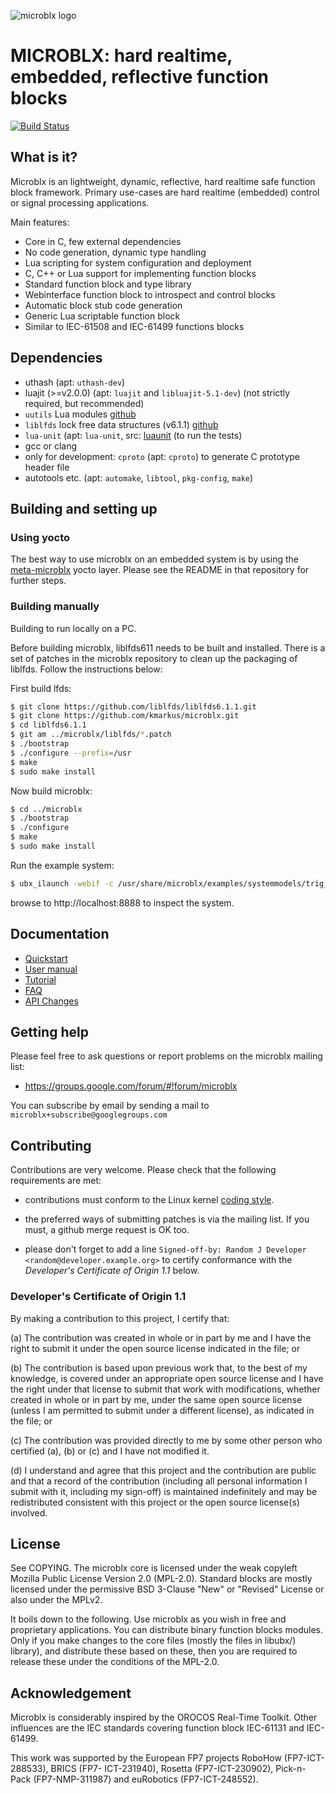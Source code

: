 ![microblx logo](/doc/figures/microblx-logo.png)

MICROBLX: hard realtime, embedded, reflective function blocks
=============================================================

[![Build Status](https://travis-ci.org/kmarkus/microblx.svg?branch=master)](https://travis-ci.org/kmarkus/microblx)

What is it?
-----------

Microblx is an lightweight, dynamic, reflective, hard realtime safe
function block framework. Primary use-cases are hard realtime
(embedded) control or signal processing applications.

Main features:

 - Core in C, few external dependencies
 - No code generation, dynamic type handling
 - Lua scripting for system configuration and deployment
 - C, C++ or Lua support for implementing function blocks
 - Standard function block and type library
 - Webinterface function block to introspect and control blocks
 - Automatic block stub code generation
 - Generic Lua scriptable function block
 - Similar to IEC-61508 and IEC-61499 functions blocks


Dependencies
------------

 - uthash (apt: `uthash-dev`)
 - luajit (>=v2.0.0) (apt: `luajit` and `libluajit-5.1-dev`) (not
   strictly required, but recommended)
 - `uutils` Lua modules [github](https://github.com/kmarkus/uutils)
 - `liblfds` lock free data structures (v6.1.1) [github](https://github.com/liblfds/liblfds6.1.1)
 - `lua-unit` (apt: `lua-unit`, src:
   [luaunit](https://github.com/bluebird75/luaunit) (to run the tests)
 - gcc or clang
 - only for development: `cproto` (apt: `cproto`) to generate C prototype header file
 - autotools etc. (apt: `automake`, `libtool`, `pkg-config`, `make`)

Building and setting up
------------------------

### Using yocto

The best way to use microblx on an embedded system is by using the
[meta-microblx](https://github.com/kmarkus/meta-microblx) yocto
layer. Please see the README in that repository for further steps.

### Building manually

Building to run locally on a PC.

Before building microblx, liblfds611 needs to be built and
installed. There is a set of patches in the microblx repository to
clean up the packaging of liblfds. Follow the instructions below:

First build lfds:

```bash
$ git clone https://github.com/liblfds/liblfds6.1.1.git
$ git clone https://github.com/kmarkus/microblx.git
$ cd liblfds6.1.1
$ git am ../microblx/liblfds/*.patch
$ ./bootstrap
$ ./configure --prefix=/usr
$ make
$ sudo make install
```

Now build microblx:

```bash
$ cd ../microblx
$ ./bootstrap
$ ./configure
$ make
$ sudo make install
```

Run the example system:

```bash
$ ubx_ilaunch -webif -c /usr/share/microblx/examples/systemmodels/trig_rnd_hexdump.usc
```
browse to http://localhost:8888 to inspect the system.

Documentation
-------------

 - [Quickstart](/doc/quickstart.md)
 - [User manual](/doc/manual.md)
 - [Tutorial](doc/tutorial.md)
 - [FAQ](/doc/FAQ.md)
 - [API Changes](/API_Changes.md)


Getting help
------------

Please feel free to ask questions or report problems on the microblx
mailing list:

- https://groups.google.com/forum/#!forum/microblx

You can subscribe by email by sending a mail to
`microblx+subscribe@googlegroups.com`

Contributing
------------

Contributions are very welcome. Please check that the following
requirements are met:

- contributions must conform to the Linux kernel [coding
style](https://www.kernel.org/doc/html/latest/process/coding-style.html).

- the preferred ways of submitting patches is via the mailing list. If
  you must, a github merge request is OK too.

- please don't forget to add a line
  `Signed-off-by: Random J Developer <random@developer.example.org>`
  to certify conformance with the *Developer's Certificate of Origin
  1.1* below.

### Developer's Certificate of Origin 1.1

By making a contribution to this project, I certify that:

(a) The contribution was created in whole or in part by me and I
    have the right to submit it under the open source license
    indicated in the file; or

(b) The contribution is based upon previous work that, to the best
    of my knowledge, is covered under an appropriate open source
    license and I have the right under that license to submit that
    work with modifications, whether created in whole or in part
    by me, under the same open source license (unless I am
    permitted to submit under a different license), as indicated
    in the file; or

(c) The contribution was provided directly to me by some other
    person who certified (a), (b) or (c) and I have not modified
    it.

(d) I understand and agree that this project and the contribution
    are public and that a record of the contribution (including all
    personal information I submit with it, including my sign-off) is
    maintained indefinitely and may be redistributed consistent with
    this project or the open source license(s) involved.


License
-------

See COPYING. The microblx core is licensed under the weak copyleft
Mozilla Public License Version 2.0 (MPL-2.0). Standard blocks are
mostly licensed under the permissive BSD 3-Clause "New" or "Revised"
License or also under the MPLv2.

It boils down to the following. Use microblx as you wish in free and
proprietary applications. You can distribute binary function blocks
modules. Only if you make changes to the core files (mostly the files
in libubx/) library), and distribute these based on these, then you
are required to release these under the conditions of the MPL-2.0.


Acknowledgement
---------------

Microblx is considerably inspired by the OROCOS Real-Time
Toolkit. Other influences are the IEC standards covering function
block IEC-61131 and IEC-61499.

This work was supported by the European FP7 projects RoboHow
(FP7-ICT-288533), BRICS (FP7- ICT-231940), Rosetta (FP7-ICT-230902),
Pick-n-Pack (FP7-NMP-311987) and euRobotics (FP7-ICT-248552).
